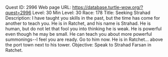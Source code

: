 Quest ID: 2996
Web page URL: https://database.turtle-wow.org/?quest=2996
Level: 30
Min Level: 30
Race: 178
Title: Seeking Strahad
Description: I have taught you skills in the past, but the time has come for another to teach you. He is in Ratchet, and his name is Strahad. He is human, but do not let that fool you into thinking he is weak. He is powerful even though he may be small. He can teach you about more powerful summonings--I feel you are ready. Go to him now. He is in Ratchet... above the port town next to his tower.
Objective: Speak to Strahad Farsan in Ratchet.
